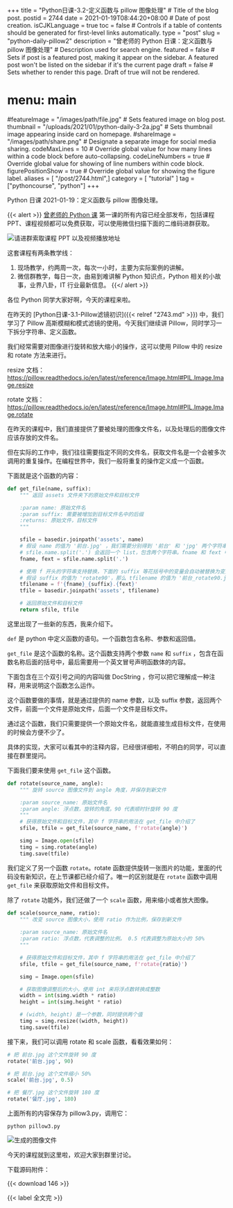 +++
title = "Python日课-3.2-定义函数与 pillow 图像处理" # Title of the blog post.
postid = 2744
date = 2021-01-19T08:44:20+08:00 # Date of post creation.
isCJKLanguage = true
toc = false # Controls if a table of contents should be generated for first-level links automatically.
type = "post"
slug = "python-daily-pillow2"
description = "曾老师的 Python 日课：定义函数与 pillow 图像处理" # Description used for search engine.
featured = false # Sets if post is a featured post, making it appear on the sidebar. A featured post won't be listed on the sidebar if it's the current page
draft = false # Sets whether to render this page. Draft of true will not be rendered.
# menu: main
#featureImage = "/images/path/file.jpg" # Sets featured image on blog post.
thumbnail = "/uploads/2021/01/python-daily-3-2a.jpg" # Sets thumbnail image appearing inside card on homepage.
#shareImage = "/images/path/share.png" # Designate a separate image for social media sharing.
codeMaxLines = 10 # Override global value for how many lines within a code block before auto-collapsing.
codeLineNumbers = true # Override global value for showing of line numbers within code block.
figurePositionShow = true # Override global value for showing the figure label.
aliases = [ "/post/2744.html",]
category = [ "tutorial" ]
tag = ["pythoncourse", "python"]
+++

Python 日课 2021-01-19：定义函数与 pillow 图像处理。<!--more-->

{{< alert >}}
[曾老师的 Python 课](/tag/pythoncourse/) 第一课的所有内容已经全部发布，包括课程 PPT、课程视频都可以免费获取，可以使用微信扫描下面的二维码进群获取。

![请进群索取课程 PPT 以及视频播放地址](/uploads/2021/01/qrcode-python-course1.png)

这套课程有两条教学线：

1. 现场教学，约两周一次，每次一小时，主要为实际案例的讲解。
2. 微信群教学，每日一次，由易到难讲解 Python 知识点，Python 相关的小故事，业界八卦，IT 行业最新信息。
{{</ alert >}}

各位 Python 同学大家好啊，今天的课程来啦。

在昨天的 [Python日课-3.1-Pillow滤镜初识]({{< relref "2743.md" >}}) 中，我们学习了 Pillow 高斯模糊和模式滤镜的使用。今天我们继续讲 Pillow，同时学习一下拆分字符串、定义函数。

我们经常需要对图像进行旋转和放大缩小的操作，这可以使用 Pillow 中的 resize 和 rotate 方法来进行。

resize 文档： https://pillow.readthedocs.io/en/latest/reference/Image.html#PIL.Image.Image.resize

rotate 文档： https://pillow.readthedocs.io/en/latest/reference/Image.html#PIL.Image.Image.rotate

在昨天的课程中，我们直接提供了要被处理的图像文件名，以及处理后的图像文件应该存放的文件名。

但在实际的工作中，我们往往需要指定不同的文件名，获取文件名是一个会被多次调用的重复操作。在编程世界中，我们一般将重复的操作定义成一个函数。

下面就是这个函数的内容：

``` python
def get_file(name, suffix):
    """ 返回 assets 文件夹下的原始文件和目标文件

    :param name: 原始文件名
    :param suffix: 需要被增加到目标文件名中的后缀
    :returns: 原始文件，目标文件
    """

    sfile = basedir.joinpath('assets', name)
    # 假设 name 的值为 '前台.jpg' ，我们需要分别得到 '前台' 和 'jpg' 两个字符串，此时需要使用 split 方法，基于英文句号将字符串拆成两个
    # sfile.name.split('.') 会返回一个 list，包含两个字符串。fname 和 fext 中分别包含 '前台' 和 'jpg' 这两个值
    fname, fext = sfile.name.split('.')

    # 使用 f 开头的字符串支持替换，下面的 suffix 等花括号中的变量会自动被替换为变量中的值
    # 假设 suffix 的值为 'rotate90'，那么 tfilename 的值为 '前台_rotate90.jpg'
    tfilename = f'{fname}_{suffix}.{fext}'
    tfile = basedir.joinpath('assets', tfilename)

    # 返回原始文件和目标文件
    return sfile, tfile
```

这里出现了一些新的东西，我来介绍下。

`def` 是 python 中定义函数的语句。一个函数包含名称、参数和返回值。

`get_file` 是这个函数的名称。这个函数支持两个参数 `name` 和 `suffix` ，包含在函数名称后面的括号中，最后需要用一个英文冒号声明函数体的内容。

下面包含在三个双引号之间的内容叫做 DocString ，你可以把它理解成一种注释，用来说明这个函数怎么运作。

这个函数要做的事情，就是通过提供的 name 参数，以及 suffix 参数，返回两个文件，前面一个文件是原始文件，后面一个文件是目标文件。

通过这个函数，我们只需要提供一个原始文件名，就能直接生成目标文件，在使用的时候会方便不少了。

具体的实现，大家可以看其中的注释内容，已经很详细啦，不明白的同学，可以直接在群里提问。

下面我们要来使用 `get_file` 这个函数。

``` python
def rotate(source_name, angle):
    """ 旋转 source 图像文件到 angle 角度，并保存到新文件

    :param source_name: 原始文件名
    :param angle: 浮点数，旋转的角度。90 代表顺时针旋转 90 度
    """
    # 获得原始文件和目标文件，其中 f 字符串的用法在 get_file 中介绍了
    sfile, tfile = get_file(source_name, f'rotate{angle}')

    simg = Image.open(sfile)
    timg = simg.rotate(angle)
    timg.save(tfile)
```

我们定义了另一个函数 `rotate`。rotate 函数提供旋转一张图片的功能，里面的代码没有新知识，在上节课都已经介绍了。唯一的区别就是在 `rotate` 函数中调用 `get_file` 来获取原始文件和目标文件。

除了 `rotate` 功能外，我们还做了一个 `scale` 函数，用来缩小或者放大图像。

``` python
def scale(source_name, ratio):
    """ 改变 source 图像大小，使用 ratio 作为比例，保存到新文件
    
    :param source_name: 原始文件名
    :param ratio: 浮点数，代表调整的比例。 0.5 代表调整为原始大小的 50%
    """

    # 获得原始文件和目标文件，其中 f 字符串的用法在 get_file 中介绍了
    sfile, tfile = get_file(source_name, f'rotate{ratio}')

    simg = Image.open(sfile)

    # 获取图像调整后的大小，使用 int 来将浮点数转换成整数
    width = int(simg.width * ratio)
    height = int(simg.height * ratio)

    # (width, height) 是一个参数，同时提供两个值
    timg = simg.resize((width, height))
    timg.save(tfile)
```

接下来，我们可以调用 rotate 和 scale 函数，看看效果如何：

``` python
# 把 前台.jpg 这个文件旋转 90 度
rotate('前台.jpg', 90)

# 把 前台.jpg 这个文件缩小 50%
scale('前台.jpg', 0.5)

# 把 餐厅.jpg 这个文件旋转 180 度
rotate('餐厅.jpg', 180)
```

上面所有的内容保存为 pillow3.py，调用它：

``` shell
python pillow3.py
```

![生成的图像文件](/uploads/2021/01/python-daily-3-2a.jpg)

今天的课程就到这里啦，欢迎大家到群里讨论。

下载源码附件：

{{< download 146 >}}

{{< label 全文完 >}}